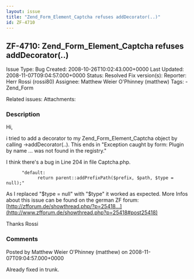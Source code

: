 ```yaml
---
layout: issue
title: "Zend_Form_Element_Captcha refuses addDecorator(..)"
id: ZF-4710
---
```


ZF-4710: Zend\_Form\_Element\_Captcha refuses addDecorator(..)
--------------------------------------------------------------

 Issue Type: Bug Created: 2008-10-26T10:02:43.000+0000 Last Updated: 2008-11-07T09:04:57.000+0000 Status: Resolved Fix version(s): 
 Reporter:  Herr Rossi (rossi80)  Assignee:  Matthew Weier O'Phinney (matthew)  Tags: - Zend\_Form
 
 Related issues: 
 Attachments: 
### Description

Hi,

i tried to add a decorator to my Zend\_Form\_Element\_Captcha object by calling ->addDecorator(..). This ends in "Exception caught by form: Plugin by name ... was not found in the registry."

I think there's a bug in Line 204 in file Captcha.php.

 
          "default:
                return parent::addPrefixPath($prefix, $path, $type = null);"


As I replaced "$type = null" with "$type" it worked as expected. More Infos about this issue can be found on the german ZF forum: [http://zfforum.de/showthread.php/?p=25418…](http://www.zfforum.de/showthread.php?p=25418#post25418)

Thanks Rossi

 

 

### Comments

Posted by Matthew Weier O'Phinney (matthew) on 2008-11-07T09:04:57.000+0000

Already fixed in trunk.

 

 
